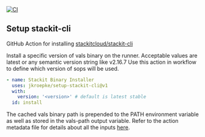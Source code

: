 [![CI](https://github.com/jkroepke/setup-stackit-cli/actions/workflows/ci.yml/badge.svg)](https://github.com/jkroepke/setup-stackit-cli/actions/workflows/ci.yml)

## Setup stackit-cli

GitHub Action for installing
[stackitcloud/stackit-cli](https://github.com/stackitcloud/stackit-cli)

Install a specific version of vals binary on the runner. Acceptable values are
latest or any semantic version string like v2.16.7 Use this action in workflow
to define which version of sops will be used.

```yaml
- name: Stackit Binary Installer
  uses: jkroepke/setup-stackit-cli@v1
  with:
    version: '<version>' # default is latest stable
  id: install
```

The cached vals binary path is prepended to the PATH environment variable as
well as stored in the vals-path output variable. Refer to the action metadata
file for details about all the inputs
[here](https://github.com/jkroepke/setup-stackit-cli/blob/main/action.yml).
